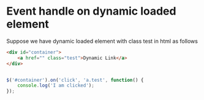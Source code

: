 # Event handle on dynamic loaded element

Suppose we have dynamic loaded element with class test in html as follows

```html
<div id="container">
	<a href="" class="test">Dynamic Link</a>
</div>
```

```javascript

$('#container').on('click', 'a.test', function() {
	console.log('I am clicked');
});

```